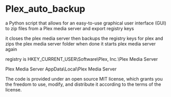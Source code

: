 # Plex_auto_backup
 a Python script that allows for an easy-to-use graphical user interface (GUI) to zip files from a Plex media server and export registry keys

it closes the plex media server then backups the registry keys for plex and zips the plex media server folder when done it starts plex media server again

registry is 
HKEY_CURRENT_USER\Software\Plex, Inc.\Plex Media Server

Plex Media Server
AppData\Local\Plex Media Server

The code is provided under an open source MIT license, which grants you the freedom to use, modify, and distribute it according to the terms of the license.
